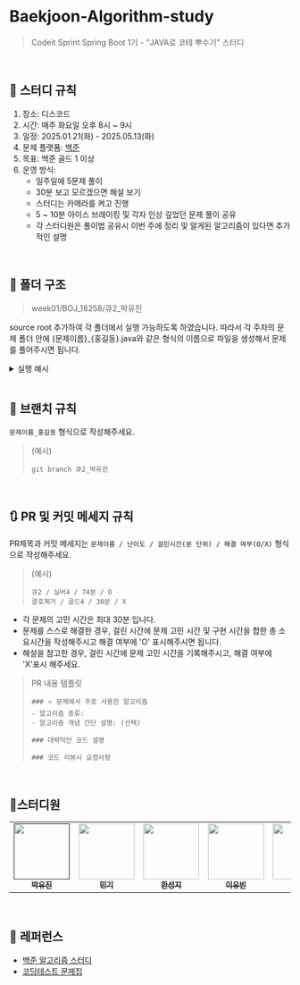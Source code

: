 # Baekjoon-Algorithm-study
> Codeit Sprint Spring Boot 1기 - "JAVA로 코테 뿌수기" 스터디
</br>

## 📝 스터디 규칙
1. 장소: 디스코드 
2. 시간: 매주 화요일 오후 8시 ~ 9시
3. 일정: 2025.01.21(화) - 2025.05.13(화)
4. 문제 플랫폼: [백준](https://www.acmicpc.net/)
5. 목표: 백준 골드 1 이상
6. 운영 방식:
   - 일주일에 5문제 풀이
   - 30분 보고 모르겠으면 해설 보기
   - 스터디는 카메라를 켜고 진행
   - 5 ~ 10분 아이스 브래이킹 및 각자 인상 깊었던 문제 풀이 공유
   - 각 스터디원은 풀이법 공유시 이번 주에 정리 및 알게된 알고리즘이 있다면 추가적인 설명
</br>

## 📂 폴더 구조
> week01/BOJ_18258/큐2_박유진 

source root 추가하여 각 폴더에서 실행 가능하도록 하였습니다. 따라서 각 주차의 문제 폴더 안에 {문제이름}_{홍길동}.java와 같은 형식의 이름으로 파일을 생성해서 문제를 풀어주시면 됩니다.

<details><summary> 실행 예시
</summary>
   
![실행예시](https://github.com/user-attachments/assets/70d71b89-8896-42a1-9de2-9556914696d3)

</details>
</br>


## 👏 브랜치 규칙
`문제이름_홍길동` 형식으로 작성해주세요.
> (예시)
> ```
> git branch 큐2_박유진
> ```
</br>

## 🔃 PR 및 커밋 메세지 규칙
PR제목과 커밋 메세지는 ` 문제이름 / 난이도 / 걸린시간(분 단위) / 해결 여부(O/X) ` 형식으로 작성해주세요.
> (예시)
> ```
> 큐2 / 실버4 / 74분 / O
> 괄호제거 / 골드4 / 30분 / X
> ```

- 각 문제의 고민 시간은 최대 30분 입니다.
- 문제를 스스로 해결한 경우, 걸린 시간에 문제 고민 시간 및 구현 시간을 합한 총 소요시간을 작성해주시고 해결 여부에 'O' 표시해주시면 됩니다.
- 해설을 참고한 경우, 걸린 시간에 문제 고민 시간을 기록해주시고, 해결 여부에 'X'표시 해주세요.

> PR 내용 템플릿
> ```
> ### ⭐️ 문제에서 주로 사용한 알고리즘 
> - 알고리즘 종류:
> - 알고리즘 개념 간단 설명: (선택)
> 
> ### 대략적인 코드 설명
> 
> ### 코드 리뷰시 요청사항
> ```
</br>

## 🙋스터디원

<table>
  <tbody>
    <tr>
      <td align="center"><a href=""><img src="https://avatars.githubusercontent.com/u/78692557?s=400&u=90aebdf3bc180f3661f3b132088f1b40429c5270&v=4" width="100px;" alt=""/><br /><sub><b> 박유진 </b></sub></a><br /></td>
<td align="center"><a href="https://github.com/GiMin0123"><img src="https://avatars.githubusercontent.com/u/111266826?v=4" width="100px;" alt=""/><br /><sub><b> 민기 </b></sub></a><br /></td>
<td align="center"><a href="https://github.com/hyanyul"><img src="https://avatars.githubusercontent.com/u/158116933?v=4" width="100px;" alt=""/><br /><sub><b> 한성지 </b></sub></a><br /></td>
<td align="center"><a href="https://github.com/iiyubb"><img src="https://avatars.githubusercontent.com/u/80386881?v=4" width="100px;" alt=""/><br /><sub><b> 이유빈 </b></sub></a><br /></td>
<td align="center"><a href="https://github.com/normaldeve"><img src="https://avatars.githubusercontent.com/u/128487020?v=4" width="100px;" alt=""/><br /><sub><b> 김준우 </b></sub></a><br /></td>
<td align="center"><a href="https://github.com/yinneu"><img src="https://avatars.githubusercontent.com/u/99879845?v=4" width="100px;" alt=""/><br /><sub><b> 연예림 </b></sub></a><br /></td>
    </tr>
  </tbody>
</table>
</br>

## 🌟 레퍼런스
- [백준 알고리즘 스터디](https://github.com/Stendhalsynd/baekjoon-algorithm-study/tree/main?tab=readme-ov-file)
- [코딩테스트 문제집](https://github.com/tony9402/baekjoon?tab=readme-ov-file)
